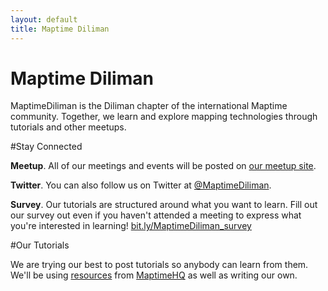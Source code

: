 ```yaml
---
layout: default
title: Maptime Diliman
---
```


<h1 id="tutorial" class="tutorial-title">Maptime Diliman</h1>

MaptimeDiliman is the Diliman chapter of the international Maptime community. Together, we learn and explore mapping technologies through tutorials and other meetups. 

#Stay Connected

**Meetup**. All of our meetings and events will be posted on [our meetup site](http://meetup.com/MaptimeDiliman). 

**Twitter**. You can also follow us on Twitter at [@MaptimeDiliman](http://twitter.com/MaptimeDiliman). 

**Survey**. Our tutorials are structured around what you want to learn. Fill out our survey out even if you haven't attended a meeting to express what you're interested in learning! [bit.ly/MaptimeDiliman_survey](http://bit.ly/MaptimeDiliman_survey)

#Our Tutorials

We are trying our best to post tutorials so anybody can learn from them. We'll be using [resources](http://maptime.io/lessons-resources/) from [MaptimeHQ](http://twitter.com/MaptimeHQ) as well as writing our own.